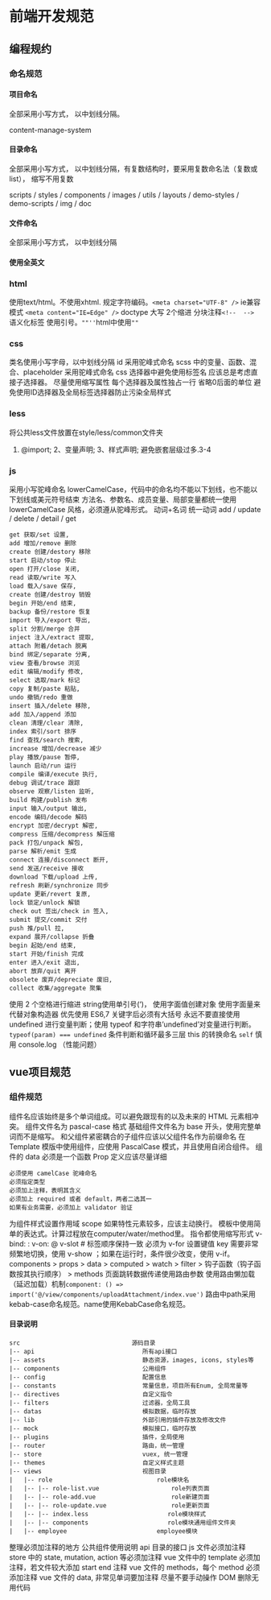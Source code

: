 # 前端开发规范

## 编程规约

### 命名规范

#### 项目命名

全部采用小写方式， 以中划线分隔。

content-manage-system

#### 目录命名

全部采用小写方式， 以中划线分隔，有复数结构时，要采用复数命名法（复数或list）， 缩写不用复数

scripts / styles / components / images / utils / layouts / demo-styles / demo-scripts / img / doc

#### 文件命名

全部采用小写方式， 以中划线分隔

#### 使用全英文

### html

使用text/html。不使用xhtml.
规定字符编码。`<meta charset="UTF-8" />`
ie兼容模式 `<meta content="IE=Edge" />`
doctype 大写
2个缩进
分块注释`<!--  -->`
语义化标签
使用引号。`""''`html中使用`""`

### css

类名使用小写字母，以中划线分隔
id 采用驼峰式命名
scss 中的变量、函数、混合、placeholder 采用驼峰式命名
css 选择器中避免使用标签名
应该总是考虑直接子选择器。
尽量使用缩写属性
每个选择器及属性独占一行
省略0后面的单位
避免使用ID选择器及全局标签选择器防止污染全局样式

### less

将公共less文件放置在style/less/common文件夹
1. @import; 2、变量声明; 3、样式声明;
避免嵌套层级过多.3-4

### js

采用小写驼峰命名 lowerCamelCase，代码中的命名均不能以下划线，也不能以下划线或美元符号结束
方法名、参数名、成员变量、局部变量都统一使用 lowerCamelCase 风格，必须遵从驼峰形式。
动词+名词
统一动词 add / update / delete / detail / get
```
get 获取/set 设置,
add 增加/remove 删除
create 创建/destory 移除
start 启动/stop 停止
open 打开/close 关闭,
read 读取/write 写入
load 载入/save 保存,
create 创建/destroy 销毁
begin 开始/end 结束,
backup 备份/restore 恢复
import 导入/export 导出,
split 分割/merge 合并
inject 注入/extract 提取,
attach 附着/detach 脱离
bind 绑定/separate 分离,
view 查看/browse 浏览
edit 编辑/modify 修改,
select 选取/mark 标记
copy 复制/paste 粘贴,
undo 撤销/redo 重做
insert 插入/delete 移除,
add 加入/append 添加
clean 清理/clear 清除,
index 索引/sort 排序
find 查找/search 搜索,
increase 增加/decrease 减少
play 播放/pause 暂停,
launch 启动/run 运行
compile 编译/execute 执行,
debug 调试/trace 跟踪
observe 观察/listen 监听,
build 构建/publish 发布
input 输入/output 输出,
encode 编码/decode 解码
encrypt 加密/decrypt 解密,
compress 压缩/decompress 解压缩
pack 打包/unpack 解包,
parse 解析/emit 生成
connect 连接/disconnect 断开,
send 发送/receive 接收
download 下载/upload 上传,
refresh 刷新/synchronize 同步
update 更新/revert 复原,
lock 锁定/unlock 解锁
check out 签出/check in 签入,
submit 提交/commit 交付
push 推/pull 拉,
expand 展开/collapse 折叠
begin 起始/end 结束,
start 开始/finish 完成
enter 进入/exit 退出,
abort 放弃/quit 离开
obsolete 废弃/depreciate 废旧,
collect 收集/aggregate 聚集
```
使用 2 个空格进行缩进
string使用单引号(‘)，
使用字面值创建对象
使用字面量来代替对象构造器
优先使用 ES6,7
关键字后必须有大括号
永远不要直接使用 undefined 进行变量判断；使用 typeof 和字符串’undefined’对变量进行判断。`typeof(param) === undefined`
条件判断和循环最多三层
this 的转换命名 `self`
慎用 console.log （性能问题）

## vue项目规范

### 组件规范

组件名应该始终是多个单词组成。可以避免跟现有的以及未来的 HTML 元素相冲突。
组件文件名为 pascal-case 格式
基础组件文件名为 base 开头，使用完整单词而不是缩写。
和父组件紧密耦合的子组件应该以父组件名作为前缀命名
在 Template 模版中使用组件，应使用 PascalCase 模式，并且使用自闭合组件。
组件的 data 必须是一个函数
Prop 定义应该尽量详细
```
必须使用 camelCase 驼峰命名
必须指定类型
必须加上注释，表明其含义
必须加上 required 或者 default，两者二选其一
如果有业务需要，必须加上 validator 验证
```
为组件样式设置作用域 scope
如果特性元素较多，应该主动换行。
模板中使用简单的表达式。计算过程放在computer/water/method里。
指令都使用缩写形式 v-bind: : v-on: @ v-slot #
标签顺序保持一致
必须为 v-for 设置键值 key
需要非常频繁地切换，使用 v-show ；如果在运行时，条件很少改变，使用 v-if。
components > props > data > computed > watch > filter > 钩子函数（钩子函数按其执行顺序） > methods
页面跳转数据传递使用路由参数
使用路由懒加载（延迟加载）机制`component: () => import('@/view/components/uploadAttachment/index.vue')`
路由中path采用kebab-case命名规范。name使用KebabCase命名规范。
#### 目录说明

```
src                               源码目录
|-- api                              所有api接口
|-- assets                           静态资源，images, icons, styles等
|-- components                       公用组件
|-- config                           配置信息
|-- constants                        常量信息，项目所有Enum, 全局常量等
|-- directives                       自定义指令
|-- filters                          过滤器，全局工具
|-- datas                            模拟数据，临时存放
|-- lib                              外部引用的插件存放及修改文件
|-- mock                             模拟接口，临时存放
|-- plugins                          插件，全局使用
|-- router                           路由，统一管理
|-- store                            vuex, 统一管理
|-- themes                           自定义样式主题
|-- views                            视图目录
|   |-- role                             role模块名
|   |-- |-- role-list.vue                    role列表页面
|   |-- |-- role-add.vue                     role新建页面
|   |-- |-- role-update.vue                  role更新页面
|   |-- |-- index.less                      role模块样式
|   |-- |-- components                      role模块通用组件文件夹
|   |-- employee                         employee模块
```
整理必须加注释的地方
  公共组件使用说明
  api 目录的接口 js 文件必须加注释
  store 中的 state, mutation, action 等必须加注释
  vue 文件中的 template 必须加注释，若文件较大添加 start end 注释
  vue 文件的 methods，每个 method 必须添加注释
  vue 文件的 data, 非常见单词要加注释
尽量不要手动操作 DOM
删除无用代码
